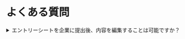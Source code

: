 # よくある質問

<details>

<summary>エントリーシートを企業に提出後、内容を編集することは可能ですか？</summary>

はい。エントリーシートを編集すると、すでに企業に提出済みのエントリーシートにも編集内容が反映されます。

</details>

